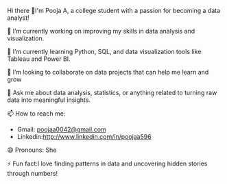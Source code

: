 Hi there 👋I'm Pooja A, a college student with a passion for becoming a data analyst!

 🔭 I’m currently working on improving my skills in data analysis and visualization.

🌱 I’m currently learning Python, SQL, and data visualization tools like Tableau and Power BI.

👯 I’m looking to collaborate on data projects that can help me learn and grow

💬 Ask me about data analysis, statistics, or anything related to turning raw data into meaningful insights.

 📫 How to reach me: 
 
  - Gmail: poojaa0042@gmail.com
 - Linkedin:http://www.linkedin.com/in/poojaa596
 
 😄 Pronouns: She
 
⚡ Fun fact:I love finding patterns in data and uncovering hidden stories through numbers!
